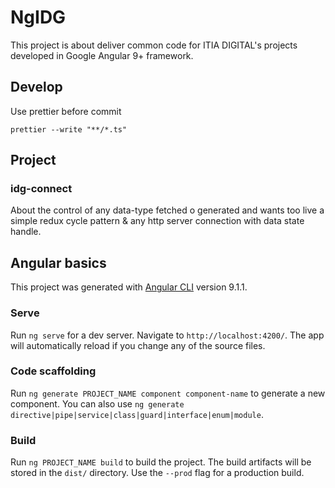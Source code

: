 # NgIDG
This project is about deliver common code for ITIA DIGITAL's projects developed in Google Angular 9+ framework.

## Develop

Use prettier before commit
```console
prettier --write "**/*.ts"
```

## Project

### idg-connect

About the control of any data-type fetched o generated and wants too live a simple redux cycle pattern & any http server connection with data state handle.

## Angular basics

This project was generated with [Angular CLI](https://github.com/angular/angular-cli) version 9.1.1.

### Serve

Run `ng serve` for a dev server. Navigate to `http://localhost:4200/`. The app will automatically reload if you change any of the source files.

### Code scaffolding
Run `ng generate PROJECT_NAME component component-name` to generate a new component. You can also use `ng generate directive|pipe|service|class|guard|interface|enum|module`.

### Build

Run `ng PROJECT_NAME build` to build the project. The build artifacts will be stored in the `dist/` directory. Use the `--prod` flag for a production build.
